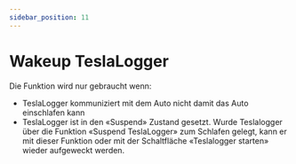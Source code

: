 ```yaml
---
sidebar_position: 11
---
```

# Wakeup TeslaLogger

Die Funktion wird nur gebraucht wenn:
- TeslaLogger kommuniziert mit dem Auto nicht damit das Auto einschlafen kann
- TeslaLogger ist in den «Suspend» Zustand gesetzt.
Wurde Teslalogger über die Funktion «Suspend TeslaLogger» zum Schlafen gelegt, kann er mit dieser Funktion oder mit der Schaltfläche «Teslalogger starten» wieder aufgeweckt werden.